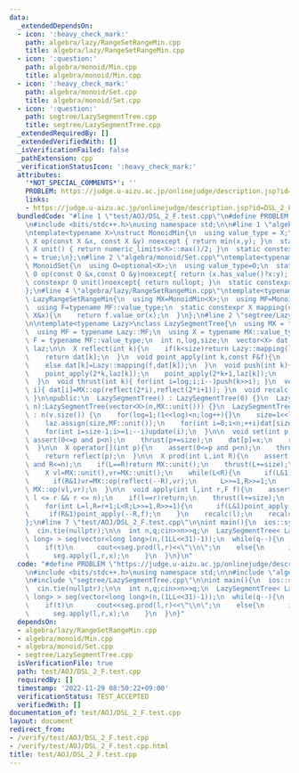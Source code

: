 ```yaml
---
data:
  _extendedDependsOn:
  - icon: ':heavy_check_mark:'
    path: algebra/lazy/RangeSetRangeMin.cpp
    title: algebra/lazy/RangeSetRangeMin.cpp
  - icon: ':question:'
    path: algebra/monoid/Min.cpp
    title: algebra/monoid/Min.cpp
  - icon: ':heavy_check_mark:'
    path: algebra/monoid/Set.cpp
    title: algebra/monoid/Set.cpp
  - icon: ':question:'
    path: segtree/LazySegmentTree.cpp
    title: segtree/LazySegmentTree.cpp
  _extendedRequiredBy: []
  _extendedVerifiedWith: []
  _isVerificationFailed: false
  _pathExtension: cpp
  _verificationStatusIcon: ':heavy_check_mark:'
  attributes:
    '*NOT_SPECIAL_COMMENTS*': ''
    PROBLEM: https://judge.u-aizu.ac.jp/onlinejudge/description.jsp?id=DSL_2_F
    links:
    - https://judge.u-aizu.ac.jp/onlinejudge/description.jsp?id=DSL_2_F
  bundledCode: "#line 1 \"test/AOJ/DSL_2_F.test.cpp\"\n#define PROBLEM \"https://judge.u-aizu.ac.jp/onlinejudge/description.jsp?id=DSL_2_F\"\
    \n#include <bits/stdc++.h>\nusing namespace std;\n\n#line 1 \"algebra/monoid/Min.cpp\"\
    \ntemplate<typename X>\nstruct MonoidMin{\n  using value_type = X;\n  static constexpr\
    \ X op(const X &x, const X &y) noexcept { return min(x,y); }\n  static constexpr\
    \ X unit() { return numeric_limits<X>::max()/2; }\n  static constexpr bool commute\
    \ = true;\n};\n#line 2 \"algebra/monoid/Set.cpp\"\ntemplate<typename X>\nstruct\
    \ MonoidSet{\n  using O=optional<X>;\n  using value_type=O;\n  static constexpr\
    \ O op(const O &x,const O &y)noexcept{ return (x.has_value()?x:y); }\n  static\
    \ constexpr O unit()noexcept{ return nullopt; }\n  static constexpr bool commute=false;\n\
    };\n#line 4 \"algebra/lazy/RangeSetRangeMin.cpp\"\ntemplate<typename X>\nstruct\
    \ LazyRangeSetRangeMin{\n  using MX=MonoidMin<X>;\n  using MF=MonoidSet<X>;\n\
    \  using F=typename MF::value_type;\n  static constexpr X mapping(const F&f,const\
    \ X&x){\n    return f.value_or(x);\n  }\n};\n#line 2 \"segtree/LazySegmentTree.cpp\"\
    \n\ntemplate<typename Lazy>\nclass LazySegmentTree{\n  using MX = typename Lazy::MX;\n\
    \  using MF = typename Lazy::MF;\n  using X = typename MX::value_type;\n  using\
    \ F = typename MF::value_type;\n  int n,log,size;\n  vector<X> dat;\n  vector<F>\
    \ laz;\n\n  X reflect(int k){\n    if(k<size)return Lazy::mapping(laz[k],dat[k]);\n\
    \    return dat[k];\n  }\n  void point_apply(int k,const F&f){\n    if(k<size)laz[k]=MF::op(f,laz[k]);\n\
    \    else dat[k]=Lazy::mapping(f,dat[k]);\n  }\n  void push(int k){\n    dat[k]=reflect(k);\n\
    \    point_apply(2*k,laz[k]);\n    point_apply(2*k+1,laz[k]);\n    laz[k]=MF::unit();\n\
    \  }\n  void thrust(int k){ for(int i=log;i;i--)push(k>>i); }\n  void update(int\
    \ i){ dat[i]=MX::op(reflect(2*i),reflect(2*i+1)); }\n  void recalc(int k){ while(k>>=1)update(k);\
    \ }\n\npublic:\n  LazySegmentTree() : LazySegmentTree(0) {}\n  LazySegmentTree(int\
    \ n):LazySegmentTree(vector<X>(n,MX::unit())) {}\n  LazySegmentTree(const vector<X>&v)\
    \ : n(v.size()) {\n    for(log=1;(1<<log)<n;log++){}\n    size=1<<log;\n    dat.assign(size<<1,MX::unit());\n\
    \    laz.assign(size,MF::unit());\n    for(int i=0;i<n;++i)dat[size+i]=v[i];\n\
    \    for(int i=size-1;i>=1;--i)update(i);\n  }\n\n  void set(int p,X x){\n   \
    \ assert(0<=p and p<n);\n    thrust(p+=size);\n    dat[p]=x;\n    recalc(p);\n\
    \  }\n\n  X operator[](int p){\n    assert(0<=p and p<n);\n    thrust(p+=size);\n\
    \    return reflect(p);\n  }\n\n  X prod(int L,int R){\n    assert(0<=L and L<=R\
    \ and R<=n);\n    if(L==R)return MX::unit();\n    thrust(L+=size);\n    thrust((R+=size-1)++);\n\
    \    X vl=MX::unit(),vr=MX::unit();\n    while(L<R){\n      if(L&1)vl=MX::op(vl,reflect(L++));\n\
    \      if(R&1)vr=MX::op(reflect(--R),vr);\n      L>>=1,R>>=1;\n    }\n    return\
    \ MX::op(vl,vr);\n  }\n\n  void apply(int l,int r,F f){\n    assert(0 <= l &&\
    \ l <= r && r <= n);\n    if(l==r)return;\n    thrust(l+=size);\n    thrust(r+=size-1);\n\
    \    for(int L=l,R=r+1;L<R;L>>=1,R>>=1){\n      if(L&1)point_apply(L++,f);\n \
    \     if(R&1)point_apply(--R,f);\n    }\n    recalc(l);\n    recalc(r);\n  }\n\
    };\n#line 7 \"test/AOJ/DSL_2_F.test.cpp\"\n\nint main(){\n  ios::sync_with_stdio(false);\n\
    \  cin.tie(nullptr);\n\n  int n,q;cin>>n>>q;\n  LazySegmentTree< LazyRangeSetRangeMin<long\
    \ long> > seg(vector<long long>(n,(1LL<<31)-1));\n  while(q--){\n    int t,l,r;cin>>t>>l>>r;r++;\n\
    \    if(t)\n      cout<<seg.prod(l,r)<<\"\\n\";\n    else{\n      int x;cin>>x;\n\
    \      seg.apply(l,r,x);\n    }\n  }\n}\n"
  code: "#define PROBLEM \"https://judge.u-aizu.ac.jp/onlinejudge/description.jsp?id=DSL_2_F\"\
    \n#include <bits/stdc++.h>\nusing namespace std;\n\n#include \"algebra/lazy/RangeSetRangeMin.cpp\"\
    \n#include \"segtree/LazySegmentTree.cpp\"\n\nint main(){\n  ios::sync_with_stdio(false);\n\
    \  cin.tie(nullptr);\n\n  int n,q;cin>>n>>q;\n  LazySegmentTree< LazyRangeSetRangeMin<long\
    \ long> > seg(vector<long long>(n,(1LL<<31)-1));\n  while(q--){\n    int t,l,r;cin>>t>>l>>r;r++;\n\
    \    if(t)\n      cout<<seg.prod(l,r)<<\"\\n\";\n    else{\n      int x;cin>>x;\n\
    \      seg.apply(l,r,x);\n    }\n  }\n}"
  dependsOn:
  - algebra/lazy/RangeSetRangeMin.cpp
  - algebra/monoid/Min.cpp
  - algebra/monoid/Set.cpp
  - segtree/LazySegmentTree.cpp
  isVerificationFile: true
  path: test/AOJ/DSL_2_F.test.cpp
  requiredBy: []
  timestamp: '2022-11-29 08:50:22+09:00'
  verificationStatus: TEST_ACCEPTED
  verifiedWith: []
documentation_of: test/AOJ/DSL_2_F.test.cpp
layout: document
redirect_from:
- /verify/test/AOJ/DSL_2_F.test.cpp
- /verify/test/AOJ/DSL_2_F.test.cpp.html
title: test/AOJ/DSL_2_F.test.cpp
---
```

